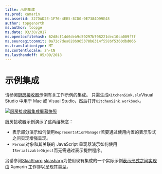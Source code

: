 ```yaml
---
title: 示例集成
ms.prod: xamarin
ms.assetid: 327DAD2E-1F76-4EB5-BCD0-9E7384D99E48
author: topgenorth
ms.author: toopge
ms.date: 03/30/2017
ms.openlocfilehash: 62d8cf14d6deb9c59297b708221dec10ca009f7f
ms.sourcegitcommit: 0a72c7dea020b965378b6314f558bf5360dbd066
ms.translationtype: MT
ms.contentlocale: zh-CN
ms.lasthandoff: 05/09/2018
---
```

# <a name="sample-integrations"></a>示例集成

请参阅[厨房接收器][ KitchenSink]示例有关工作示例的集成。 只需生成`KitchenSink.sln`Visual Studio 中用于 Mac 或 Visual Studio，然后打开`KitchenSink.workbook`。

[![厨房接收器集成屏幕快照](samples-images/kitchensinkintegrationscreenshot.png)](samples-images/kitchensinkintegrationscreenshot.png#lightbox)

厨房接收器示例演示了这两组概念：

* 表示部分演示如何使用`RepresentationManager`若要通过使用内置的表示形式之间实现增强呈现。
* `Person`对象和其关联的 JavaScript 呈现器演示如何使用`ISerializableObject`而无需通过表示提供程序。

另请参阅[SkiaSharp] [ skiasharp]为使用现有集成的一个实际示例[表示形式之间实现](~/tools/workbooks/sdk/representations.md)由 Xamarin 工作簿以呈现其类型。

[KitchenSink]: https://github.com/xamarin/Workbooks/tree/master/SDK/Samples/KitchenSink
[skiasharp]: https://github.com/mono/SkiaSharp/tree/master/source/SkiaSharp.Workbooks

